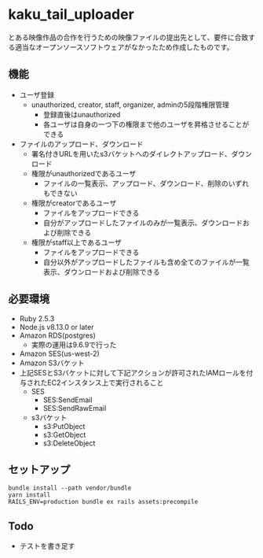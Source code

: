 # kaku_tail_uploader

とある映像作品の合作を行うための映像ファイルの提出先として、要件に合致する適当なオープンソースソフトウェアがなかったため作成したものです。

## 機能
- ユーザ登録
  - unauthorized, creator, staff, organizer, adminの5段階権限管理
    - 登録直後はunauthorized
    - 各ユーザは自身の一つ下の権限まで他のユーザを昇格させることができる
- ファイルのアップロード、ダウンロード
  - 署名付きURLを用いたs3バケットへのダイレクトアップロード、ダウンロード
  - 権限がunauthorizedであるユーザ
    - ファイルの一覧表示、アップロード、ダウンロード、削除のいずれもできない
  - 権限がcreatorであるユーザ
    - ファイルをアップロードできる
    - 自分がアップロードしたファイルのみが一覧表示、ダウンロードおよび削除できる
  - 権限がstaff以上であるユーザ
    - ファイルをアップロードできる
    - 自分以外がアップロードしたファイルも含め全てのファイルが一覧表示、ダウンロードおよび削除できる

## 必要環境
- Ruby 2.5.3
- Node.js v8.13.0 or later
- Amazon RDS(postgres)
  - 実際の運用は9.6.9で行った
- Amazon SES(us-west-2)
- Amazon S3バケット
- 上記SESとS3バケットに対して下記アクションが許可されたIAMロールを付与されたEC2インスタンス上で実行されること
  - SES
    - SES:SendEmail
    - SES:SendRawEmail
  - s3バケット
    - s3:PutObject
    - s3:GetObject
    - s3:DeleteObject

## セットアップ
```
bundle install --path vendor/bundle
yarn install
RAILS_ENV=production bundle ex rails assets:precompile
```

## Todo
- テストを書き足す
